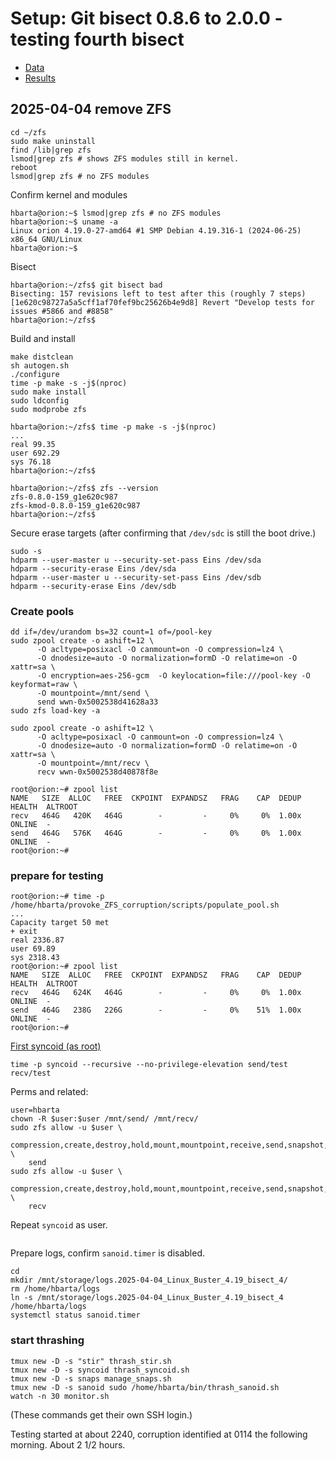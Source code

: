 # Setup: Git bisect 0.8.6 to 2.0.0 - testing fourth bisect

* [Data](./data.md)
* [Results](./results.md)

## 2025-04-04 remove ZFS

```text
cd ~/zfs
sudo make uninstall
find /lib|grep zfs
lsmod|grep zfs # shows ZFS modules still in kernel.
reboot
lsmod|grep zfs # no ZFS modules
```

Confirm kernel and modules

```text
hbarta@orion:~$ lsmod|grep zfs # no ZFS modules
hbarta@orion:~$ uname -a
Linux orion 4.19.0-27-amd64 #1 SMP Debian 4.19.316-1 (2024-06-25) x86_64 GNU/Linux
hbarta@orion:~$ 
```

Bisect

```text
hbarta@orion:~/zfs$ git bisect bad
Bisecting: 157 revisions left to test after this (roughly 7 steps)
[1e620c98727a5a5cff1af70fef9bc25626b4e9d8] Revert "Develop tests for issues #5866 and #8858"
hbarta@orion:~/zfs$ 
```

Build and install

```text
make distclean
sh autogen.sh
./configure
time -p make -s -j$(nproc)
sudo make install
sudo ldconfig
sudo modprobe zfs
```

```text
hbarta@orion:~/zfs$ time -p make -s -j$(nproc)
...
real 99.35
user 692.29
sys 76.18
hbarta@orion:~/zfs$ 
```

```text
hbarta@orion:~/zfs$ zfs --version
zfs-0.8.0-159_g1e620c987
zfs-kmod-0.8.0-159_g1e620c987
hbarta@orion:~/zfs$ 
```

Secure erase targets (after confirming that `/dev/sdc` is still the boot drive.)

```text
sudo -s
hdparm --user-master u --security-set-pass Eins /dev/sda
hdparm --security-erase Eins /dev/sda
hdparm --user-master u --security-set-pass Eins /dev/sdb
hdparm --security-erase Eins /dev/sdb
```

### Create pools

```text
dd if=/dev/urandom bs=32 count=1 of=/pool-key 
sudo zpool create -o ashift=12 \
      -O acltype=posixacl -O canmount=on -O compression=lz4 \
      -O dnodesize=auto -O normalization=formD -O relatime=on -O xattr=sa \
      -O encryption=aes-256-gcm  -O keylocation=file:///pool-key -O keyformat=raw \
      -O mountpoint=/mnt/send \
      send wwn-0x5002538d41628a33
sudo zfs load-key -a

sudo zpool create -o ashift=12 \
      -O acltype=posixacl -O canmount=on -O compression=lz4 \
      -O dnodesize=auto -O normalization=formD -O relatime=on -O xattr=sa \
      -O mountpoint=/mnt/recv \
      recv wwn-0x5002538d40878f8e
```

```text
root@orion:~# zpool list
NAME   SIZE  ALLOC   FREE  CKPOINT  EXPANDSZ   FRAG    CAP  DEDUP    HEALTH  ALTROOT
recv   464G   420K   464G        -         -     0%     0%  1.00x    ONLINE  -
send   464G   576K   464G        -         -     0%     0%  1.00x    ONLINE  -
root@orion:~# 
```

### prepare for testing

```text
root@orion:~# time -p /home/hbarta/provoke_ZFS_corruption/scripts/populate_pool.sh
...
Capacity target 50 met
+ exit
real 2336.87
user 69.89
sys 2318.43
root@orion:~# zpool list
NAME   SIZE  ALLOC   FREE  CKPOINT  EXPANDSZ   FRAG    CAP  DEDUP    HEALTH  ALTROOT
recv   464G   624K   464G        -         -     0%     0%  1.00x    ONLINE  -
send   464G   238G   226G        -         -     0%    51%  1.00x    ONLINE  -
root@orion:~# 
```

[First syncoid (as root)](./data.md)

```text
time -p syncoid --recursive --no-privilege-elevation send/test recv/test
```

Perms and related:

```text
user=hbarta
chown -R $user:$user /mnt/send/ /mnt/recv/
sudo zfs allow -u $user \
    compression,create,destroy,hold,mount,mountpoint,receive,send,snapshot,destroy,rollback \
    send
sudo zfs allow -u $user \
    compression,create,destroy,hold,mount,mountpoint,receive,send,snapshot,destroy,rollback \
    recv
```

Repeat `syncoid` as user.

```text
```

Prepare logs, confirm `sanoid.timer` is disabled.

```text
cd
mkdir /mnt/storage/logs.2025-04-04_Linux_Buster_4.19_bisect_4/
rm /home/hbarta/logs
ln -s /mnt/storage/logs.2025-04-04_Linux_Buster_4.19_bisect_4 /home/hbarta/logs
systemctl status sanoid.timer
```

### start thrashing

```text
tmux new -D -s "stir" thrash_stir.sh
tmux new -D -s syncoid thrash_syncoid.sh
tmux new -D -s snaps manage_snaps.sh
tmux new -D -s sanoid sudo /home/hbarta/bin/thrash_sanoid.sh
watch -n 30 monitor.sh
```

(These commands get their own SSH login.) 

Testing started at about 2240, corruption identified at 0114 the following morning. About 2 1/2 hours.
